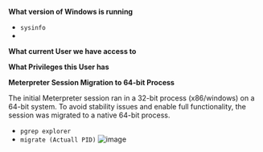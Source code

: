 **What version of Windows is running**

- `sysinfo`
- 
**What current User we have access to**

**What Privileges this User has**

**Meterpreter Session Migration to 64-bit Process**

The initial Meterpreter session ran in a 32-bit process (x86/windows) on a 64-bit system. To avoid stability issues and enable full functionality, the session was migrated to a native 64-bit process.
- `pgrep explorer`
- `migrate (Actuall PID)`
![image](https://github.com/user-attachments/assets/9e5e77bd-1ba1-41c8-873f-a16c2b20386e)
